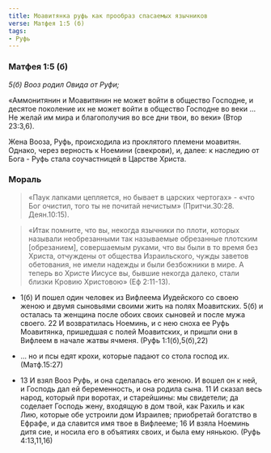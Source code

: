 ```yaml
---
title: Моавитянка руфь как прообраз спасаемых язычников
verse: Матфея 1:5 (б)
tags: 
- Руфь
---
```


### Матфея 1:5 (б)

*5(б) Вооз родил Овида от Руфи;*
 
«Аммонитянин и Моавитянин не может войти в общество Господне, и десятое поколение их не может войти в общество Господне во веки … Не желай им мира и благополучия во все дни твои, во веки» (Втор 23:3,6). 

Жена Вооза, Руфь, происходила из проклятого племени моавитян.  Однако, через верность к Ноемини (свекрови), и, далее: к наследию от Бога -  Руфь стала соучастницей в Царстве Христа.

### Мораль

>«Паук лапками цепляется, но бывает в царских чертогах» - «что Бог очистил, того ты не почитай нечистым» (Притчи.30:28. Деян.10:15). 

>«Итак помните, что вы, некогда язычники по плоти, которых называли необрезанными так называемые обрезанные плотским [обрезанием], совершаемым руками, что вы были в то время без Христа, отчуждены от общества Израильского, чужды заветов обетования, не имели надежды и были безбожники в мире. А теперь во Христе Иисусе вы, бывшие некогда далеко, стали близки Кровию Христовою» (Еф 2:11-13).

- 1(б) И пошел один человек из Вифлеема Иудейского со своею женою и двумя сыновьями своими жить на полях Моавитских. 5(б) и осталась та женщина после обоих своих сыновей и после мужа своего. 22 И возвратилась Ноеминь, и с нею сноха ее Руфь Моавитянка, пришедшая с полей Моавитских, и пришли они в Вифлеем в начале жатвы ячменя. (Руфь 1:1(б),5(б),22)

- … но и псы едят крохи, которые падают со стола господ их. (Матф.15:27)

- 13 И взял Вооз Руфь, и она сделалась его женою. И вошел он к ней, и Господь дал ей беременность, и она родила сына. 11 И сказал весь народ, который при воротах, и старейшины: мы свидетели; да соделает Господь жену, входящую в дом твой, как Рахиль и как Лию, которые обе устроили дом Израилев; приобретай богатство в Ефрафе, и да славится имя твое в Вифлееме; 16 И взяла Ноеминь дитя сие, и носила его в объятиях своих, и была ему нянькою. (Руфь 4:13,11,16)
